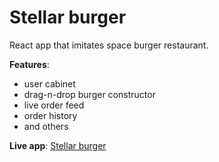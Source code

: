 # Stellar burger

React app that imitates space burger restaurant.

**Features**:

- user cabinet
- drag-n-drop burger constructor
- live order feed
- order history
- and others

**Live app**: [Stellar burger](https://burger.temarazin.com/)

